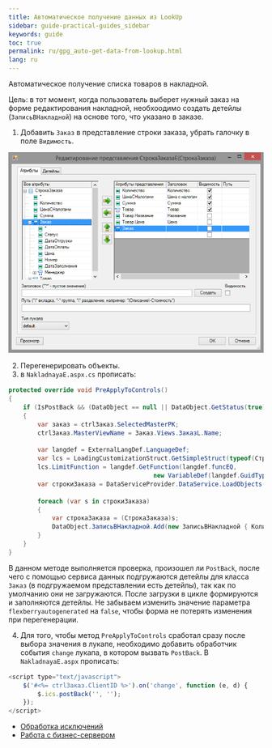 ```yaml
---
title: Автоматическое получение данных из LookUp
sidebar: guide-practical-guides_sidebar
keywords: guide
toc: true
permalink: ru/gpg_auto-get-data-from-lookup.html
lang: ru
---
```


Автоматическое получение списка товаров в накладной.

Цель: в тот момент, когда пользователь выберет нужный заказ на форме редактирования накладной, необхоодимо создать детейлы (`ЗаписьВНакладной`) на основе того, что указано в заказе.

1. Добавить `Заказ` в представление строки заказа, убрать галочку в поле `Видимость`.

![](/images/pages/guides/flexberry-aspnet/stroka-zakaza-view.png)

2. Перегенерировать объекты.
3. в `NakladnayaE.aspx.cs` прописать:

```csharp
protected override void PreApplyToControls()
{
	if (IsPostBack && (DataObject == null || DataObject.GetStatus(true) == ObjectStatus.Created))
	{
		var заказ = ctrlЗаказ.SelectedMasterPK;
		ctrlЗаказ.MasterViewName = Заказ.Views.ЗаказL.Name;

		var langdef = ExternalLangDef.LanguageDef;
		var lcs = LoadingCustomizationStruct.GetSimpleStruct(typeof(СтрокаЗаказа), СтрокаЗаказа.Views.СтрокаЗаказаE);
		lcs.LimitFunction = langdef.GetFunction(langdef.funcEQ,
										new VariableDef(langdef.GuidType, Information.ExtractPropertyPath<СтрокаЗаказа>(x => x.Заказ)), заказ);
		var строкиЗаказа = DataServiceProvider.DataService.LoadObjects(lcs);

		foreach (var s in строкиЗаказа)
		{
			var строкаЗаказа = (СтрокаЗаказа)s;
			DataObject.ЗаписьВНакладной.Add(new ЗаписьВНакладной { Количество = строкаЗаказа.Количество, Товар = строкаЗаказа.Товар });
		}
	}
}
```

В данном методе выполняется проверка, произошел ли `PostBack`, после чего с помощью сервиса данных подгружаются детейлы для класса `Заказ` (в подгружаемом представлении есть детейлы), так как по умолчанию они не загружаются. 
После загрузки в цикле формируются и заполняются детейлы.
Не забываем изменить значение параметра `flexberryautogenerated` на `false`, чтобы форма не потерять изменения при перегенерации.

4. Для того, чтобы метод `PreApplyToControls` сработал сразу после выбора значения в лукапе, необходимо добавить обработчик события `change` лукапа, в котором вызвать `PostBack`.
В `NakladnayaE.aspx` прописать:

```js
<script type="text/javascript">
	$('#<%= ctrlЗаказ.ClientID %>').on('change', function (e, d) {
		$.ics.postBack('', '');
	});
</script>
```

* <i class="fa fa-arrow-left" aria-hidden="true"></i> [Обработка исключений](gpg_set-exception.html)
* [Работа с бизнес-сервером](gpg_business-server.html) <i class="fa fa-arrow-right" aria-hidden="true"></i> 
